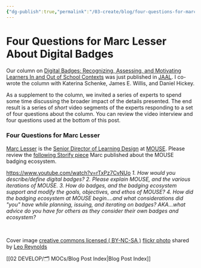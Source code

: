 ```yaml
---
{"dg-publish":true,"permalink":"/03-create/blog/four-questions-for-marc-lesser-about-digital-badges/","title":"Four Questions for Marc Lesser About Digital Badges","tags":["badges","jaal"]}
---
```


# Four Questions for Marc Lesser About Digital Badges

Our column on [Digital Badges: Recognizing, Assessing, and Motivating Learners In and Out of School Contexts](http://wiobyrne.com/digital-badges-recognizing-assessing-and-motivating-learners-in-and-out-of-school-contexts/) was just published in [JAAL](http://onlinelibrary.wiley.com/doi/10.1002/jaal.381/abstract). I co-wrote the column with Katerina Schenke, James E. Willis, and Daniel Hickey.

As a supplement to the column, we invited a series of experts to spend some time discussing the broader impact of the details presented. The end result is a series of _short_ video segments of the experts responding to a set of four questions about the column. You can review the video interview and four questions used at the bottom of this post.

### Four Questions for Marc Lesser

[Marc Lesser](https://twitter.com/malesser) is the [Senior Director of Learning Design](http://www.mouse.org/about-mouse/our-team/marc-lesser) at [MOUSE](http://www.mouse.org/). Please review the [following Storify piece](https://storify.com/malesser/why-we-badge) Marc published about the MOUSE badging ecosystem.

https://www.youtube.com/watch?v=rTxPz7CvNUo _1\. How would you describe/define digital badges?_ _2\. Please explain MOUSE, and the various iterations of MOUSE._ _3\. How do badges, and the badging ecosystem support and modify the goals, objectives, and ethos of MOUSE?_ _4\. How did the badging ecosystem at MOUSE begin....and what considerations did "you" have while planning, issuing, and iterating on badges? AKA...what advice do you have for others as they consider their own badges and ecosystem?_

 

Cover image [creative commons licensed ( BY-NC-SA )](http://creativecommons.org/licenses/by-nc-sa/2.0/) [flickr photo](http://flickr.com/photos/lwr/13421955434 "Question Mark") shared by [Leo Reynolds](http://flickr.com/people/lwr)

[[02 DEVELOP/🗂️ MOCs/Blog Post Index\|Blog Post Index]]